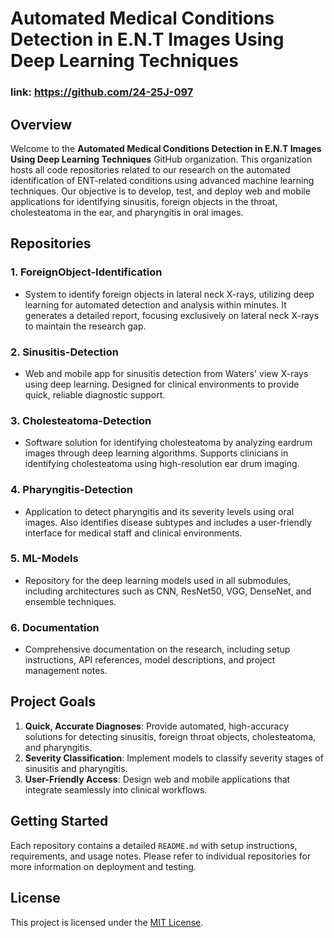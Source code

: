 # Automated Medical Conditions Detection in E.N.T Images Using Deep Learning Techniques
### link: https://github.com/24-25J-097

## Overview
Welcome to the **Automated Medical Conditions Detection in E.N.T Images Using Deep Learning Techniques** GitHub organization. This organization hosts all code repositories related to our research on the automated identification of ENT-related conditions using advanced machine learning techniques. Our objective is to develop, test, and deploy web and mobile applications for identifying sinusitis, foreign objects in the throat, cholesteatoma in the ear, and pharyngitis in oral images.

## Repositories

### 1. **ForeignObject-Identification**
   - System to identify foreign objects in lateral neck X-rays, utilizing deep learning for automated detection and analysis within minutes. It generates a detailed report, focusing exclusively on lateral neck X-rays to maintain the research gap.

### 2. **Sinusitis-Detection**
   - Web and mobile app for sinusitis detection from Waters' view X-rays using deep learning. Designed for clinical environments to provide quick, reliable diagnostic support.

### 3. **Cholesteatoma-Detection**
   - Software solution for identifying cholesteatoma by analyzing eardrum images through deep learning algorithms. Supports clinicians in identifying cholesteatoma using high-resolution ear drum imaging.

### 4. **Pharyngitis-Detection**
   - Application to detect pharyngitis and its severity levels using oral images. Also identifies disease subtypes and includes a user-friendly interface for medical staff and clinical environments.

### 5. **ML-Models**
   - Repository for the deep learning models used in all submodules, including architectures such as CNN, ResNet50, VGG, DenseNet, and ensemble techniques.

### 6. **Documentation**
   - Comprehensive documentation on the research, including setup instructions, API references, model descriptions, and project management notes.

## Project Goals

1. **Quick, Accurate Diagnoses**: Provide automated, high-accuracy solutions for detecting sinusitis, foreign throat objects, cholesteatoma, and pharyngitis.
2. **Severity Classification**: Implement models to classify severity stages of sinusitis and pharyngitis.
3. **User-Friendly Access**: Design web and mobile applications that integrate seamlessly into clinical workflows.

## Getting Started

Each repository contains a detailed `README.md` with setup instructions, requirements, and usage notes. Please refer to individual repositories for more information on deployment and testing.
 
## License

This project is licensed under the [MIT License](LICENSE).
